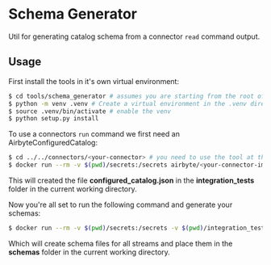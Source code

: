# Schema Generator
Util for generating catalog schema from a connector `read` command output.

## Usage

First install the tools in it's own virtual environment:

```bash
$ cd tools/schema_generator # assumes you are starting from the root of the Airbyte project.
$ python -m venv .venv # Create a virtual environment in the .venv directory
$ source .venv/bin/activate # enable the venv
$ python setup.py install
```

To use a connectors `run` command we first need an AirbyteConfiguredCatalog:

```bash
$ cd ../../connectors/<your-connector> # you need to use the tool at the root folder of a connector
$ docker run --rm -v $(pwd)/secrets:/secrets airbyte/<your-connector-image-name>:dev discover --config /secrets/config.json | schema_generator --configure-catalog
```
This will created the file **configured_catalog.json** in the **integration_tests** folder in the current working directory.

Now you're all set to run the following command and generate your schemas:

```bash
$ docker run --rm -v $(pwd)/secrets:/secrets -v $(pwd)/integration_tests:/integration_tests airbyte/<your-connector-image-name>:dev read --config /secrets/config.json --catalog /integration_tests/configured_catalog.json | schema_generator --infer-schemas
```
Which will create schema files for all streams and place them in the **schemas** folder in the current working directory.
